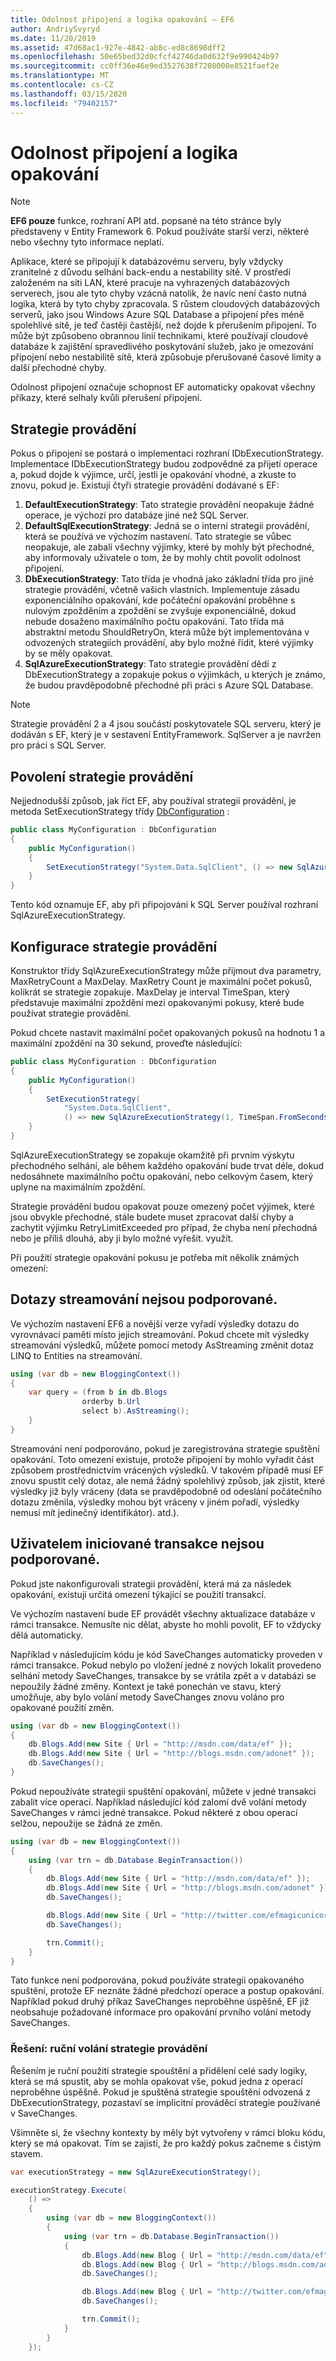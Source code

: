 ```yaml
---
title: Odolnost připojení a logika opakování – EF6
author: AndriySvyryd
ms.date: 11/20/2019
ms.assetid: 47d68ac1-927e-4842-ab8c-ed8c8698dff2
ms.openlocfilehash: 50e65bed32d0cfcf42746da0d632f9e990424b97
ms.sourcegitcommit: cc0ff36e46e9ed3527638f7208000e8521faef2e
ms.translationtype: MT
ms.contentlocale: cs-CZ
ms.lasthandoff: 03/15/2020
ms.locfileid: "79402157"
---
```

# <a name="connection-resiliency-and-retry-logic"></a>Odolnost připojení a logika opakování
> [!NOTE]
> **EF6 pouze** funkce, rozhraní API atd. popsané na této stránce byly představeny v Entity Framework 6. Pokud používáte starší verzi, některé nebo všechny tyto informace neplatí.  

Aplikace, které se připojují k databázovému serveru, byly vždycky zranitelné z důvodu selhání back-endu a nestability sítě. V prostředí založeném na síti LAN, které pracuje na vyhrazených databázových serverech, jsou ale tyto chyby vzácná natolik, že navíc není často nutná logika, která by tyto chyby zpracovala. S růstem cloudových databázových serverů, jako jsou Windows Azure SQL Database a připojení přes méně spolehlivé sítě, je teď častěji častější, než dojde k přerušením připojení. To může být způsobeno obrannou linií technikami, které používají cloudové databáze k zajištění spravedlivého poskytování služeb, jako je omezování připojení nebo nestabilitě sítě, která způsobuje přerušované časové limity a další přechodné chyby.  

Odolnost připojení označuje schopnost EF automaticky opakovat všechny příkazy, které selhaly kvůli přerušení připojení.  

## <a name="execution-strategies"></a>Strategie provádění  

Pokus o připojení se postará o implementaci rozhraní IDbExecutionStrategy. Implementace IDbExecutionStrategy budou zodpovědné za přijetí operace a, pokud dojde k výjimce, určí, jestli je opakování vhodné, a zkuste to znovu, pokud je. Existují čtyři strategie provádění dodávané s EF:  

1. **DefaultExecutionStrategy**: Tato strategie provádění neopakuje žádné operace, je výchozí pro databáze jiné než SQL Server.  
2. **DefaultSqlExecutionStrategy**: Jedná se o interní strategii provádění, která se používá ve výchozím nastavení. Tato strategie se vůbec neopakuje, ale zabalí všechny výjimky, které by mohly být přechodné, aby informovaly uživatele o tom, že by mohly chtít povolit odolnost připojení.  
3. **DbExecutionStrategy**: Tato třída je vhodná jako základní třída pro jiné strategie provádění, včetně vašich vlastních. Implementuje zásadu exponenciálního opakování, kde počáteční opakování proběhne s nulovým zpožděním a zpoždění se zvyšuje exponenciálně, dokud nebude dosaženo maximálního počtu opakování. Tato třída má abstraktní metodu ShouldRetryOn, která může být implementována v odvozených strategiích provádění, aby bylo možné řídit, které výjimky by se měly opakovat.  
4. **SqlAzureExecutionStrategy**: Tato strategie provádění dědí z DbExecutionStrategy a zopakuje pokus o výjimkách, u kterých je známo, že budou pravděpodobně přechodné při práci s Azure SQL Database.

> [!NOTE]
> Strategie provádění 2 a 4 jsou součástí poskytovatele SQL serveru, který je dodáván s EF, který je v sestavení EntityFramework. SqlServer a je navržen pro práci s SQL Server.  

## <a name="enabling-an-execution-strategy"></a>Povolení strategie provádění  

Nejjednodušší způsob, jak říct EF, aby používal strategii provádění, je metoda SetExecutionStrategy třídy [DbConfiguration](~/ef6/fundamentals/configuring/code-based.md) :  

``` csharp
public class MyConfiguration : DbConfiguration
{
    public MyConfiguration()
    {
        SetExecutionStrategy("System.Data.SqlClient", () => new SqlAzureExecutionStrategy());
    }
}
```  

Tento kód oznamuje EF, aby při připojování k SQL Server používal rozhraní SqlAzureExecutionStrategy.  

## <a name="configuring-the-execution-strategy"></a>Konfigurace strategie provádění  

Konstruktor třídy SqlAzureExecutionStrategy může přijmout dva parametry, MaxRetryCount a MaxDelay. MaxRetry Count je maximální počet pokusů, kolikrát se strategie zopakuje. MaxDelay je interval TimeSpan, který představuje maximální zpoždění mezi opakovanými pokusy, které bude používat strategie provádění.  

Pokud chcete nastavit maximální počet opakovaných pokusů na hodnotu 1 a maximální zpoždění na 30 sekund, proveďte následující:  

``` csharp
public class MyConfiguration : DbConfiguration
{
    public MyConfiguration()
    {
        SetExecutionStrategy(
            "System.Data.SqlClient",
            () => new SqlAzureExecutionStrategy(1, TimeSpan.FromSeconds(30)));
    }
}
```  

SqlAzureExecutionStrategy se zopakuje okamžitě při prvním výskytu přechodného selhání, ale během každého opakování bude trvat déle, dokud nedosáhnete maximálního počtu opakování, nebo celkovým časem, který uplyne na maximálním zpoždění.  

Strategie provádění budou opakovat pouze omezený počet výjimek, které jsou obvykle přechodné, stále budete muset zpracovat další chyby a zachytit výjimku RetryLimitExceeded pro případ, že chyba není přechodná nebo je příliš dlouhá, aby ji bylo možné vyřešit. využít.  

Při použití strategie opakování pokusu je potřeba mít několik známých omezení:  

## <a name="streaming-queries-are-not-supported"></a>Dotazy streamování nejsou podporované.  

Ve výchozím nastavení EF6 a novější verze vyřadí výsledky dotazu do vyrovnávací paměti místo jejich streamování. Pokud chcete mít výsledky streamování výsledků, můžete pomocí metody AsStreaming změnit dotaz LINQ to Entities na streamování.  

``` csharp
using (var db = new BloggingContext())
{
    var query = (from b in db.Blogs
                orderby b.Url
                select b).AsStreaming();
    }
}
```  

Streamování není podporováno, pokud je zaregistrována strategie spuštění opakování. Toto omezení existuje, protože připojení by mohlo vyřadit část způsobem prostřednictvím vrácených výsledků. V takovém případě musí EF znovu spustit celý dotaz, ale nemá žádný spolehlivý způsob, jak zjistit, které výsledky již byly vráceny (data se pravděpodobně od odeslání počátečního dotazu změnila, výsledky mohou být vráceny v jiném pořadí, výsledky nemusí mít jedinečný identifikátor). atd.).  

## <a name="user-initiated-transactions-are-not-supported"></a>Uživatelem iniciované transakce nejsou podporované.  

Pokud jste nakonfigurovali strategii provádění, která má za následek opakování, existují určitá omezení týkající se použití transakcí.  

Ve výchozím nastavení bude EF provádět všechny aktualizace databáze v rámci transakce. Nemusíte nic dělat, abyste ho mohli povolit, EF to vždycky dělá automaticky.  

Například v následujícím kódu je kód SaveChanges automaticky proveden v rámci transakce. Pokud nebylo po vložení jedné z nových lokalit provedeno selhání metody SaveChanges, transakce by se vrátila zpět a v databázi se nepoužily žádné změny. Kontext je také ponechán ve stavu, který umožňuje, aby bylo volání metody SaveChanges znovu voláno pro opakované použití změn.  

``` csharp
using (var db = new BloggingContext())
{
    db.Blogs.Add(new Site { Url = "http://msdn.com/data/ef" });
    db.Blogs.Add(new Site { Url = "http://blogs.msdn.com/adonet" });
    db.SaveChanges();
}
```  

Pokud nepoužíváte strategii spuštění opakování, můžete v jedné transakci zabalit více operací. Například následující kód zalomí dvě volání metody SaveChanges v rámci jedné transakce. Pokud některé z obou operací selžou, nepoužije se žádná ze změn.  

``` csharp
using (var db = new BloggingContext())
{
    using (var trn = db.Database.BeginTransaction())
    {
        db.Blogs.Add(new Site { Url = "http://msdn.com/data/ef" });
        db.Blogs.Add(new Site { Url = "http://blogs.msdn.com/adonet" });
        db.SaveChanges();

        db.Blogs.Add(new Site { Url = "http://twitter.com/efmagicunicorns" });
        db.SaveChanges();

        trn.Commit();
    }
}
```  

Tato funkce není podporována, pokud používáte strategii opakovaného spuštění, protože EF neznáte žádné předchozí operace a postup opakování. Například pokud druhý příkaz SaveChanges neproběhne úspěšně, EF již neobsahuje požadované informace pro opakování prvního volání metody SaveChanges.  

### <a name="solution-manually-call-execution-strategy"></a>Řešení: ruční volání strategie provádění  

Řešením je ruční použití strategie spouštění a přidělení celé sady logiky, která se má spustit, aby se mohla opakovat vše, pokud jedna z operací neproběhne úspěšně. Pokud je spuštěná strategie spouštění odvozená z DbExecutionStrategy, pozastaví se implicitní prováděcí strategie používané v SaveChanges.  

Všimněte si, že všechny kontexty by měly být vytvořeny v rámci bloku kódu, který se má opakovat. Tím se zajistí, že pro každý pokus začneme s čistým stavem.  

``` csharp
var executionStrategy = new SqlAzureExecutionStrategy();

executionStrategy.Execute(
    () =>
    {
        using (var db = new BloggingContext())
        {
            using (var trn = db.Database.BeginTransaction())
            {
                db.Blogs.Add(new Blog { Url = "http://msdn.com/data/ef" });
                db.Blogs.Add(new Blog { Url = "http://blogs.msdn.com/adonet" });
                db.SaveChanges();

                db.Blogs.Add(new Blog { Url = "http://twitter.com/efmagicunicorns" });
                db.SaveChanges();

                trn.Commit();
            }
        }
    });
```  
